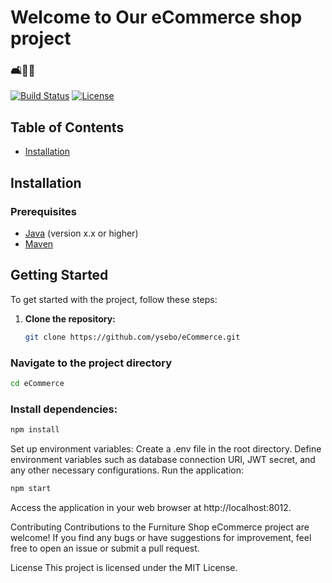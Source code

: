# Welcome to Our eCommerce shop project
### 🛋️🏡✨

[![Build Status](https://travis-ci.org/yourusername/your-library.svg?branch=master)](https://travis-ci.org/ysebo/eCommerce)
[![License](https://img.shields.io/badge/license-MIT-blue.svg)](https://opensource.org/licenses/MIT)
## Table of Contents
- [Installation](#installation)


## Installation

### Prerequisites
- [Java](https://www.oracle.com/java/technologies/javase-downloads.html) (version x.x or higher)
- [Maven](https://maven.apache.org/download.cgi)



## Getting Started

To get started with the project, follow these steps:

1. **Clone the repository:**

   ```bash
   git clone https://github.com/ysebo/eCommerce.git
### Navigate to the project directory 
 ```bash
 cd eCommerce
 ```
### Install dependencies:
 ```bash
npm install
 ```
Set up environment variables:
Create a .env file in the root directory.
Define environment variables such as database connection URI, JWT secret, and any other necessary configurations.
Run the application:
 ```bash
npm start
 ```
Access the application in your web browser at http://localhost:8012.

Contributing
Contributions to the Furniture Shop eCommerce project are welcome! If you find any bugs or have suggestions for improvement, feel free to open an issue or submit a pull request.

License
This project is licensed under the MIT License.

